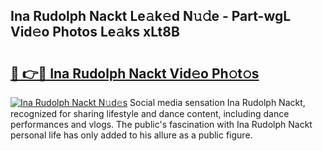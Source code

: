 ## Ina Rudolph Nackt Le𝚊k𝚎d N𝚞𝚍e - Part-wgL Vid𝚎o Photos Le𝚊ks xLt8B

# <h2><a href="http://fb4nuh.evod.top/?m=Ina+Rudolph+Nackt">🔗 👉🔴 Ina Rudolph Nackt Vid𝚎o Ph𝚘t𝚘s</a></h2>

[![Ina Rudolph Nackt N𝚞d𝚎s](https://i.imgur.com/8V9OHl7.gif)](http://fb4nuh.evod.top/?m=Ina+Rudolph+Nackt)
Social media sensation Ina Rudolph Nackt, recognized for sharing lifestyle and dance content, including dance performances and vlogs. The public's fascination with Ina Rudolph Nackt personal life has only added to his allure as a public figure. 
